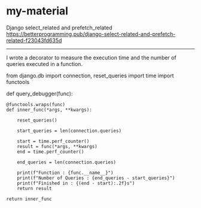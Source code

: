 # my-material

Django select_related and prefetch_related
https://betterprogramming.pub/django-select-related-and-prefetch-related-f23043fd635d

----------------------------------------------------------------------------------------------------------------

I wrote a decorator to measure the execution time and the number of queries executed in a function.

from django.db import connection, reset_queries
import time
import functools

def query_debugger(func):

    @functools.wraps(func)
    def inner_func(*args, **kwargs):

        reset_queries()
        
        start_queries = len(connection.queries)

        start = time.perf_counter()
        result = func(*args, **kwargs)
        end = time.perf_counter()

        end_queries = len(connection.queries)

        print(f"Function : {func.__name__}")
        print(f"Number of Queries : {end_queries - start_queries}")
        print(f"Finished in : {(end - start):.2f}s")
        return result

    return inner_func
